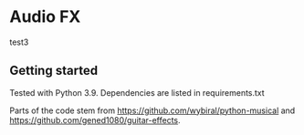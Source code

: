 # Audio FX

test3

## Getting started

Tested with Python 3.9. Dependencies are listed in requirements.txt

Parts of the code stem from https://github.com/wybiral/python-musical and https://github.com/gened1080/guitar-effects.
